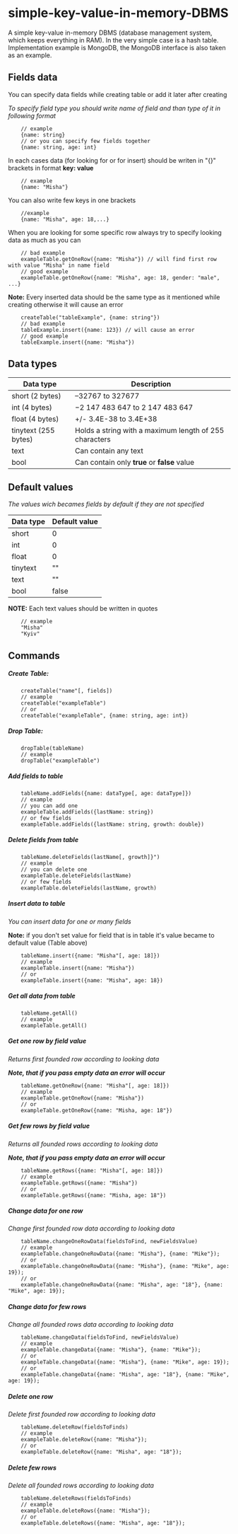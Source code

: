 # simple-key-value-in-memory-DBMS
A simple key-value in-memory DBMS (database management system, which keeps everything in RAM). In the very simple case is a hash table. Implementation example is MongoDB, the MongoDB interface is also taken as an example.

## Fields data
You can specify data fields while creating table or add it later after creating

*To specify field type you should write name of field and than type of it in following format*
```
    // example
    {name: string}
    // or you can specify few fields together
    {name: string, age: int}
```

In each cases data (for looking for or for insert) should be writen in "{}" brackets in format **key: value**

```
    // example
    {name: "Misha"}
``` 
You can also write few keys in one brackets
```
    //example
    {name: "Misha", age: 18,...}
```

When you are looking for some specific row always try to specify looking data as much as you can

```
    // bad example
    exampleTable.getOneRow({name: "Misha"}) // will find first row with value "Misha" in name field
    // good example
    exampleTable.getOneRow({name: "Misha", age: 18, gender: "male", ...}
```
**Note:** Every inserted data should be the same type as it mentioned while creating otherwise it will cause an error
```
    createTable("tableExample", {name: string"})
    // bad example
    tableExample.insert({name: 123}) // will cause an error
    // good example 
    tableExample.insert({name: "Misha"})
```

## Data types

Data type | Description
--------- | -------
short (2 bytes) | –32767 to 327677
int (4 bytes) | −2 147 483 647 to 2 147 483 647
float (4 bytes) | +/- 3.4E-38 to 3.4E+38
tinytext (255 bytes)| Holds a string with a maximum length of 255 characters
text | Can contain any text
bool | Can contain only **true** or **false** value 

## Default values
*The values wich becames fields by default if they are not specified*

Data type | Default value
--------- | -------
short  | 0
int  | 0
float | 0
tinytext | ""
text | ""
bool | false 

**NOTE:**
Each text values should be written in quotes
```
    // example
    "Misha"
    "Kyiv"
```

## Commands
##### Create Table:
```
    createTable("name"[, fields])
    // example
    createTable("exampleTable")
    // or
    createTable("exampleTable", {name: string, age: int})
``` 
##### Drop Table:
```
    dropTable(tableName)
    // example
    dropTable("exampleTable")
```

##### Add fields to table 

```
    tableName.addFields({name: dataType[, age: dataType]})
    // example
    // you can add one
    exampleTable.addFields({lastName: string})
    // or few fields
    exampleTable.addFields({lastName: string, growth: double})
```

##### Delete fields from table 

```
    tableName.deleteFields(lastName[, growth]}")
    // example
    // you can delete one
    exampleTable.deleteFields(lastName)
    // or few fields
    exampleTable.deleteFields(lastName, growth)
```

##### Insert data to table 
     
 *You can insert data for one or many fields*
 
 **Note:** if you don't set value for field that is in table 
 it's value became to default value (Table above)
```
    tableName.insert({name: "Misha"[, age: 18]})
    // example
    exampleTable.insert({name: "Misha"})
    // or
    exampleTable.insert({name: "Misha", age: 18})    
```

##### Get all data from table 

```
    tableName.getAll()
    // example
    exampleTable.getAll()
```

##### Get one row by field value

*Returns first founded row according to looking data*

***Note, that if you pass empty data an error will occur***

```
    tableName.getOneRow({name: "Misha"[, age: 18]})
    // example
    exampleTable.getOneRow({name: "Misha"})
    // or
    exampleTable.getOneRow({name: "Misha, age: 18"})
```

##### Get few rows by field value

*Returns all founded rows according to looking data*

***Note, that if you pass empty data an error will occur***

```
    tableName.getRows({name: "Misha"[, age: 18]})
    // example
    exampleTable.getRows({name: "Misha"})
    // or
    exampleTable.getRows({name: "Misha, age: 18"})
```

##### Change data for one row

*Change first founded row data according to looking data*

```
    tableName.changeOneRowData(fieldsToFind, newFieldsValue)
    // example 
    exampleTable.changeOneRowData({name: "Misha"}, {name: "Mike"});
    // or
    exampleTable.changeOneRowData({name: "Misha"}, {name: "Mike", age: 19});
    // or
    exampleTable.changeOneRowData({name: "Misha", age: "18"}, {name: "Mike", age: 19});
```

##### Change data for few rows

*Change all founded rows data according to looking data*

```
    tableName.changeData(fieldsToFind, newFieldsValue)
    // example 
    exampleTable.changeData({name: "Misha"}, {name: "Mike"});
    // or
    exampleTable.changeData({name: "Misha"}, {name: "Mike", age: 19});
    // or
    exampleTable.changeData({name: "Misha", age: "18"}, {name: "Mike", age: 19});
```

##### Delete one row

*Delete first founded row according to looking data*
```
    tableName.deleteRow(fieldsToFinds)
    // example 
    exampleTable.deleteRow({name: "Misha"});
    // or
    exampleTable.deleteRow({name: "Misha", age: "18"});
```

##### Delete few rows

*Delete all founded rows according to looking data*
```
    tableName.deleteRows(fieldsToFinds)
    // example 
    exampleTable.deleteRows({name: "Misha"});
    // or
    exampleTable.deleteRows({name: "Misha", age: "18"});
```

